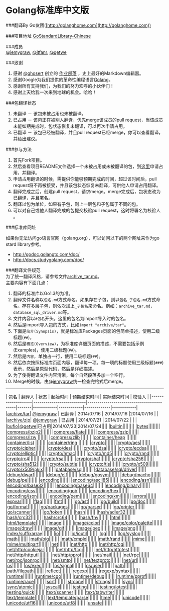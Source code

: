 # Golang标准库中文版

###翻译By
Go友团([http://golanghome.com](http://golanghome.com))

###项目地址
[GoStandardLibrary-Chinese](http://github.com/jemygraw/GoStandardLibrary-Chinese)

###成员  
[@jemygraw](http://github.com/jemygraw), [@itfanr](http://github.com/itfanr), [@getwe](http://github.com/getwe)

###致谢  
1. 感谢 [@ghosert](http://weibo.com/ghosert) 创立的 [作业部落](https://www.zybuluo.com/mdeditor) ，史上最好的Markdown编辑器。  
2. 感谢Google为我们提供的革命性编程语言[Golang](http://golang.org)。  
3. 感谢所有支持我们，为我们的努力欢呼的小伙伴们！  
4. 感谢上天给我一次来到地球的机会。哈哈！  

###包翻译状态  
1. 未翻译 － 该包未被占用也未被翻译。  
2. 已占用 － 该包正在被别人翻译，优先merge该成员的pull request，当该成员未能如期完成时，包状态恢复未翻译，可以再次申请占用。  
3. 已翻译 － 该包已经被翻译，并且pull request已经merge，你可以查看翻译，并给出建议。  

###参与方法  
1. 首先Fork项目。  
2. 然后查看项目README文件选择一个未被占用或未被翻译的包，到[这里](https://github.com/jemygraw/GoStandardLibrary-Chinese/issues/1)申请占用，并翻译。  
3. 申请占用翻译的时候，需提供你能够预期完成的时间，超过该时间后，pull request将不再被接受，并且该包状态恢复未翻译，可供他人申请占用翻译。  
4. 翻译完成之后，创建pull request，请求merge。merge完成后，包状态改为已翻译，并且署名。  
5. 翻译以包为单位，如果有子包，则上一层包和子包属于不同的包。  
6. 可以对自己或他人翻译完成的包提交校验pull request，这时将署名为校验人  。

###标准库网址

如果你无法访问go语言官网（golang.org），可以访问以下的两个网址来作为go stard library参考。

 -  http://godoc.golangtc.com/doc/
 -  http://docs.studygolang.com/doc/

###翻译文件规范  
为了统一翻译风格，请参考文件[archive_tar.md](https://github.com/jemygraw/GoStandardLibrary-Chinese/blob/master/archive/archive_tar.md)。  
主要内容有下面几点：  
1. 翻译的标准库以Go1.3的为准。  
2. 翻译文件名称以`包名.md`方式命名，如果存在子包，则以`包名_子包名.md`方式命名。存在多层子包，则依次加上`_子包名`来命名。例如：`archive_tar.md`，`database_sql_driver.md`等。  
3. 文件内容以`#包名`开头。这里的包名为import导入时的包名。  
4. 然后是import导入包的方式，比如`import "archive/tar"`。  
5. 下面是`简介(Synopsis)`，就是标准库Packages页面的包简单描述，使用二级标题(`##`)。  
6. 然后是`概览(Overview)`，为标准库详细页面的描述，不需要包括示例(Examples)，使用二级标题(`##`)。  
7. 然后是`内容`，单独占一行，使用二级标题(`##`)。  
8. 然后依次按照标准库页面内容，翻译每一项。每一项的标题使用三级标题(`###`)表示，然后是原型代码，然后是详细描述。  
9. 为了使得翻译文件内容清晰，每个自然段落多加一个空行。  
10. Merge的时候，由[@jemygraw](https://github.com/jemygraw)统一检查完格式后merge。  


---

|   包名             |               翻译人                      |  状态  |   起始时间  | 预期结束时间 | 实际结束时间  |    校验人  |
|-------------------|--------------------------|------------------------------------------|-------|------------|------------|-------------|------------|
|[archive/tar]()| [@jemygraw](https://github.com/jemygraw) | 已翻译 | 2014/07/16 | 2014/07/16 |2014/07/16   |            |
|[archive/zip]()| [@jemygraw](https://github.com/jemygraw) | 已占用 | 2014/07/21 | 2014/07/22 |             |            |
|[bufio]()|[@getwe](https://github.com/getwe)|已占用|2014/07/23|2014/07/24||||
|[builtin]()||||||||
|[bytes]()||||||||
|[compress/bzip2]()|||||||
|[compress/flate]()|||||||
|[compress/gzip]()|||||||
|[compress/lzw]() |||||||
|[compress/zlib]() |||||||
|[container/heap]() |||||||
|[container/list]() |||||||
|[container/ring]() |||||||
|[crypto]()|||||||
|[crypto/aes]()|||||||
|[crypto/cipher]()|||||||
|[crypto/des]()|||||||
|[crypto/dsa]()|||||||
|[crypto/ecdsa]()|||||||
|[crypto/elliptic]()|||||||
|[crypto/hmac]()|||||||
|[crypto/md5]()|||||||
|[crypto/rand]()|||||||
|[crypto/rc4]()|||||||
|[crypto/rsa]()|||||||
|[crypto/sha1]()|||||||
|[crypto/sha256]()|||||||
|[crypto/sha512]()|||||||
|[crypto/subtle]()|||||||
|[crypto/tls]()|||||||
|[crypto/x509]()|||||||
|[crypto/x509/pkix]()|||||||
|[database/sql]()|||||||
|[database/sql/driver]()|||||||
|[debug/dwarf]()|||||||
|[debug/elf]()|||||||
|[debug/gosym]()|||||||
|[debug/macho]()|||||||
|[debug/pe]()|||||||
|[encoding]()|||||||
|[encoding/ascii85]()|||||||
|[encoding/asn1]()|||||||
|[encoding/base32]()|||||||
|[encoding/base64]()|||||||
|[encoding/binary]()|||||||
|[encoding/csv]()|||||||
|[encoding/gob]()|||||||
|[encoding/hex]()|||||||
|[encoding/json]()|||||||
|[encoding/pem]()|||||||
|[encoding/xml]()|||||||
|[errors]()|||||||
|[expvar]()|||||||
|[flag]()|||||||
|[fmt]()|||||||
|[go/ast]()|||||||
|[go/build]()|||||||
|[go/doc]()|||||||
|[go/format]()|||||||
|[go/packages]()|||||||
|[go/parser]()|||||||
|[go/printer]()|||||||
|[go/scanner]()|||||||
|[go/token]()|||||||
|[hash]()|||||||
|[hash/adler32]()|||||||
|[hash/crc32]()|||||||
|[hash/crc64]()|||||||
|[hash/fnv]()|||||||
|[html]()|||||||
|[html/template]()|||||||
|[image]()|||||||
|[image/color]()|||||||
|[image/color/palette]()|||||||
|[image/draw]()|||||||
|[image/gif]()|||||||
|[image/jpeg]()|||||||
|[image/png]()|||||||
|[index/suffixarray]()|||||||
|[io]()|||||||
|[io/ioutil]()|||||||
|[log]()|||||||
|[log/syslog]()|||||||
|[math]()|||||||
|[math/big]()|||||||
|[math/cmplx]()|||||||
|[math/rand]()|||||||
|[mime]()|||||||
|[mime/multipart]()|||||||
|[net]()|||||||
|[net/http]()|||||||
|[net/http/cgi]()|||||||
|[net/http/cookiejar]()|||||||
|[net/http/fcgi]()|||||||
|[net/http/httptest]()|||||||
|[net/http/httputil]()|||||||
|[net/http/pprof]()|||||||
|[net/mail]()|||||||
|[net/rpc]()|||||||
|[net/rpc/jsonrpc]()|||||||
|[net/smtp]()|||||||
|[net/textproto]()|||||||
|[net/url]()|||||||
|[os]()|||||||
|[os/exec]()|||||||
|[os/signal]()|||||||
|[os/user]()|||||||
|[path]()|||||||
|[path/filepath]()|||||||
|[reflect]()|||||||
|[regexp]()|||||||
|[regexp/syntax]()|||||||
|[runtime]()|||||||
|[runtime/cgo]()|||||||
|[runtime/debug]()|||||||
|[runtime/pprof]()|||||||
|[runtime/race]()|||||||
|[sort]()|||||||
|[strconv]()|||||||
|[strings]()|||||||
|[sync]()|||||||
|[sync/atomic]()|||||||
|[syscall]()|||||||
|[testing]()|||||||
|[testing/iotest]()|||||||
|[testing/quick]()|||||||
|[text/scanner]()|||||||
|[text/tabwriter]()|||||||
|[text/template]()|||||||
|[text/template/parse]()|||||||
|[time]()|||||||
|[unicode]()|||||||
|[unicode/utf16]()|||||||
|[unicode/utf8]()|||||||
|[unsafe]()|||||||
